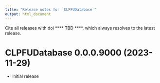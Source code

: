 ```yaml
---
title: "Release notes for `CLPFUDatabase`"
output: html_document
---
```



Cite all releases with doi **** TBD ****, 
which always resolves to the latest release.


# CLPFUDatabase 0.0.0.9000 (2023-11-29)

* Initial release
